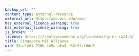 ```yaml
---
backup_url: ''
content_type: external-resource
external_url: http://web.mit.edu/sma/
has_external_licence_warning: true
has_external_license_warning: true
is_broken: ''
license: https://creativecommons.org/licenses/by-nc-sa/4.0/
title: Singapore-MIT Alliance
uid: 39ae1e04-716b-449e-a6a3-e32c9fcf0db8
---
```

